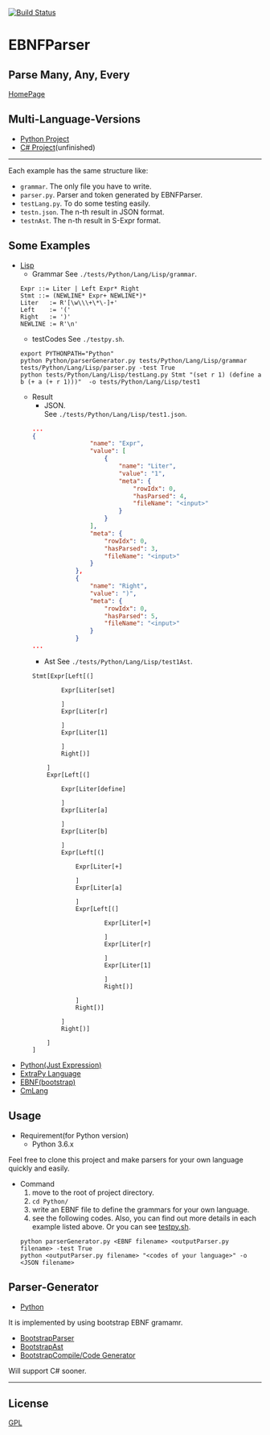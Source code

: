 [![Build Status](https://travis-ci.org/thautwarm/EBNFParser.svg?branch=master)](https://travis-ci.org/thautwarm/EBNFParser)

# EBNFParser
Parse Many, Any, Every
---------
[HomePage](https://github.com/thautwarm/EBNFParser)

## Multi-Language-Versions
- [Python Project](./Python)  
- [C# Project](./CSharp)(unfinished)
--------------------


Each example has the same structure like:  
- `grammar`. The only file you have to write.
- `parser.py`. Parser and token generated by EBNFParser.
- `testLang.py`. To do some testing easily.
- `testn.json`. The n-th result in JSON format.
- `testnAst`. The n-th result in S-Expr format.

## Some Examples

- [Lisp](./tests/Python/Lang/Lisp)
    - Grammar
    See `./tests/Python/Lang/Lisp/grammar`.
    ```
    Expr ::= Liter | Left Expr* Right
    Stmt ::= (NEWLINE* Expr+ NEWLINE*)*
    Liter   := R'[\w\\\+\*\-]+'
    Left    := '('
    Right   := ')'
    NEWLINE := R'\n'
    ```
    - testCodes
    See `./testpy.sh`.
    ```
    export PYTHONPATH="Python"
    python Python/parserGenerator.py tests/Python/Lang/Lisp/grammar tests/Python/Lang/Lisp/parser.py -test True
    python tests/Python/Lang/Lisp/testLang.py Stmt "(set r 1) (define a b (+ a (+ r 1)))"  -o tests/Python/Lang/Lisp/test1
    ```
    - Result
        - JSON.   
        See `./tests/Python/Lang/Lisp/test1.json`.
        ```json
        ...
        {
                        "name": "Expr",
                        "value": [
                            {
                                "name": "Liter",
                                "value": "1",
                                "meta": {
                                    "rowIdx": 0,
                                    "hasParsed": 4,
                                    "fileName": "<input>"
                                }
                            }
                        ],
                        "meta": {
                            "rowIdx": 0,
                            "hasParsed": 3,
                            "fileName": "<input>"
                        }
                    },
                    {
                        "name": "Right",
                        "value": ")",
                        "meta": {
                            "rowIdx": 0,
                            "hasParsed": 5,
                            "fileName": "<input>"
                        }
                    }
        ...
        ```
        - Ast
        See `./tests/Python/Lang/Lisp/test1Ast`.
        ```
        Stmt[Expr[Left[(]
                
                Expr[Liter[set]
                    
                ]
                Expr[Liter[r]
                    
                ]
                Expr[Liter[1]
                    
                ]
                Right[)]
                
            ]
            Expr[Left[(]
                
                Expr[Liter[define]
                    
                ]
                Expr[Liter[a]
                    
                ]
                Expr[Liter[b]
                    
                ]
                Expr[Left[(]
                    
                    Expr[Liter[+]
                            
                    ]
                    Expr[Liter[a]
                            
                    ]
                    Expr[Left[(]
                            
                            Expr[Liter[+]
                                
                            ]
                            Expr[Liter[r]
                                
                            ]
                            Expr[Liter[1]
                                
                            ]
                            Right[)]
                            
                    ]
                    Right[)]
                    
                ]
                Right[)]
                
            ]
        ]
        ```
- [Python(Just Expression)](./tests/Python/Lang/Python)
- [ExtraPy Language](./tests/Python/Lang/Expy)
- [EBNF(bootstrap)](./tests/Python/Lang/EBNF)
- [CmLang](./tests/Python/Lang/Cm)

## Usage
- Requirement(for Python version)
    - Python 3.6.x

Feel free to clone this project and make parsers for your own language quickly and easily.
- Command
    1. move to the root of project directory.
    2. `cd Python/`
    3. write an EBNF file to define the grammars for your own language.
    4. see the following codes. Also, you can find out more details in each example listed above. Or you can see [testpy.sh](./testpy.sh).
    ```shell
    python parserGenerator.py <EBNF filename> <outputParser.py filename> -test True
    python <outputParser.py filename> "<codes of your language>" -o <JSON filename>
    ```

## Parser-Generator
- [Python](./Python/Misakawa)

It is implemented by using bootstrap EBNF gramamr.  
- [BootstrapParser](./Python/Misakawa/Bootstrap/Parser.py)
- [BootstrapAst](./Python/Misakawa/Bootstrap/Ast.py)
- [BootstrapCompile/Code Generator](./Python/Misakawa/Bootstrap/Compile.py)

Will support C# sooner.

-----------------------



## License  
[GPL](./LICENSE)






